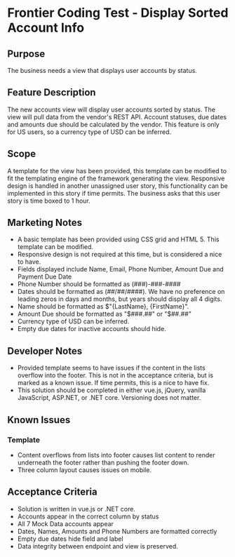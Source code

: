 # Frontier Coding Test - Display Sorted Account Info

## Purpose

The business needs a view that displays user accounts by status.

## Feature Description

The new accounts view will display user accounts sorted by status. The view will pull data from the vendor's REST API. Account statuses, due dates and amounts due should be calculated by the vendor. This feature is only for US users, so a currency type of USD can be inferred. 

## Scope

A template for the view has been provided, this template can be modified to fit the templating engine of the framework generating the view. Responsive design is handled in another unassigned user story, this functionality can be implemented in this story if time permits. The business asks that this user story is time boxed to 1 hour. 

## Marketing Notes

- A basic template has been provided using CSS grid and HTML 5. This template can be modified.
- Responsive design is not required at this time, but is considered a nice to have.
- Fields displayed include Name, Email, Phone Number, Amount Due and Payment Due Date
- Phone Number should be formatted as (###)-###-####
- Dates should be formatted as (##/##/####). We have no preference on leading zeros in days and months, but years should display all 4 digits.
- Name should be formatted as $"{LastName}, {FirstName}".
- Amount Due should be formatted as "$###.##" or "$##.##"
- Currency type of USD can be inferred. 
- Empty due dates for inactive accounts should hide.

## Developer Notes

- Provided template seems to have issues if the content in the lists overflow into the footer. This is not in the acceptance criteria, but is marked as a known issue. If time permits, this is a nice to have fix. 
- This solution should be completed in either vue.js, jQuery, vanilla JavaScript, ASP.NET, or .NET core. Versioning does not matter.

## Known  Issues

### Template

- Content overflows from lists into footer causes list content to render underneath the footer rather than pushing the footer down.
- Three column layout causes issues on mobile.

## Acceptance Criteria

- Solution is written in vue.js or .NET core.
- Accounts appear in the correct column by status
- All 7 Mock Data accounts appear
- Dates, Names, Amounts and Phone Numbers are formatted correctly
- Empty due dates hide field and label
- Data integrity between endpoint and view is preserved.

